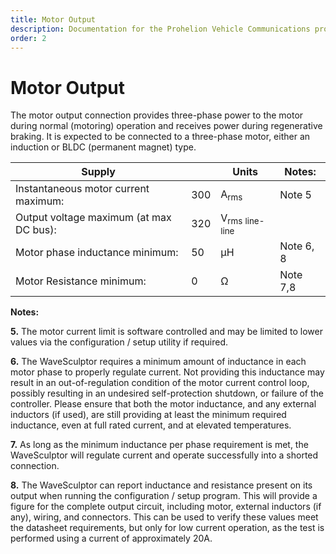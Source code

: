 ```yaml
---
title: Motor Output
description: Documentation for the Prohelion Vehicle Communications protocol
order: 2
---
```


# Motor Output

The motor output connection provides three-phase power to the motor during normal (motoring) operation and receives power during regenerative braking.  It is expected to be connected to a three-phase motor, either an induction or BLDC (permanent magnet) type.
  
| Supply                                  |     | Units                                | Notes:    |
|-----------------------------------------|-----|--------------------------------------|-----------|
| Instantaneous motor current maximum:    | 300 | A<sub>rms</sub>                      | Note 5    |
| Output voltage maximum (at max DC bus): | 320 | V<sub>rms</sub> <sub>line-line</sub> |           |
| Motor phase inductance minimum:         | 50  | µH                                   | Note 6, 8 |
| Motor Resistance minimum:               | 0   | Ω                                    | Note 7,8  |

__Notes:__ 

__5.__  The motor current limit is software controlled and may be limited to lower values via the configuration / setup utility if required.

__6.__  The WaveSculptor requires a minimum amount of inductance in each motor phase to properly regulate current.  Not providing this inductance may result in an out-of-regulation condition of the motor current control loop, possibly resulting in an undesired self-protection shutdown, or failure of the controller.  Please ensure that both the motor inductance, and any external inductors (if used), are still providing at least the minimum required inductance, even at full rated current, and at elevated temperatures.

__7.__  As long as the minimum inductance per phase requirement is met, the WaveSculptor will regulate current and operate successfully into a shorted connection.

__8.__  The WaveSculptor can report inductance and resistance present on its output when running the configuration / setup program.  This will provide a figure for the complete output circuit, including motor, external inductors (if any), wiring, and connectors.  This can be used to verify these values meet the datasheet requirements, but only for low current operation, as the test is performed using a current of approximately 20A.
